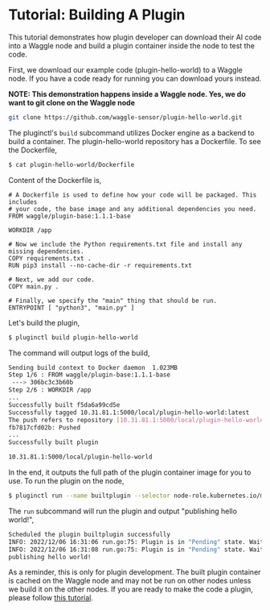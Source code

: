 # Tutorial: Building A Plugin
This tutorial demonstrates how plugin developer can download their AI code into a Waggle node and build a plugin container inside the node to test the code.

First, we download our example code (plugin-hello-world) to a Waggle node. If you have a code ready for running you can download yours instead.

__NOTE: This demonstration happens inside a Waggle node. Yes, we do want to git clone on the Waggle node__
```bash
git clone https://github.com/waggle-sensor/plugin-hello-world.git
```

The pluginctl's `build` subcommand utilizes Docker engine as a backend to build a container. The plugin-hello-world repository has a Dockerfile. To see the Dockerfile,
```bash
$ cat plugin-hello-world/Dockerfile
```

Content of the Dockerfile is,
```
# A Dockerfile is used to define how your code will be packaged. This includes
# your code, the base image and any additional dependencies you need.
FROM waggle/plugin-base:1.1.1-base

WORKDIR /app

# Now we include the Python requirements.txt file and install any missing dependencies.
COPY requirements.txt .
RUN pip3 install --no-cache-dir -r requirements.txt

# Next, we add our code.
COPY main.py .

# Finally, we specify the "main" thing that should be run.
ENTRYPOINT [ "python3", "main.py" ]
```

Let's build the plugin,
```bash
$ pluginctl build plugin-hello-world
```

The command will output logs of the build,
```bash
Sending build context to Docker daemon  1.023MB
Step 1/6 : FROM waggle/plugin-base:1.1.1-base
 ---> 306bc3c3b60b
Step 2/6 : WORKDIR /app
...
Successfully built f5da6a99cd5e
Successfully tagged 10.31.81.1:5000/local/plugin-hello-world:latest
The push refers to repository [10.31.81.1:5000/local/plugin-hello-world]
fb7817cfd02b: Pushed
...
Successfully built plugin

10.31.81.1:5000/local/plugin-hello-world
```

In the end, it outputs the full path of the plugin container image for you to use. To run the plugin on the node,
```bash
$ pluginctl run --name builtplugin --selector node-role.kubernetes.io/master=true 10.31.81.1:5000/local/plugin-hello-world
```

The `run` subcommand will run the plugin and output "publishing hello world!",
```bash
Scheduled the plugin builtplugin successfully 
INFO: 2022/12/06 16:31:06 run.go:75: Plugin is in "Pending" state. Waiting...
INFO: 2022/12/06 16:31:08 run.go:75: Plugin is in "Pending" state. Waiting...
publishing hello world!
```

As a reminder, this is only for plugin development. The built plugin container is cached on the Waggle node and may not be run on other nodes unless we build it on the other nodes. If you are ready to make the code a plugin, please follow [this tutorial](https://docs.waggle-edge.ai/docs/tutorials/edge-apps/publishing-to-ecr).